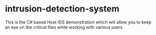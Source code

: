 # intrusion-detection-system
This is the C# based Host IDS demonstration which will allow you to keep an eye on the critical files while working with various users.
